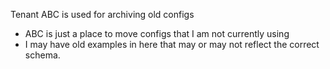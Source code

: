 Tenant ABC is used for archiving old configs
- ABC is just a place to move configs that I am not currently using
- I may have old examples in here that may or may not reflect the correct schema.
